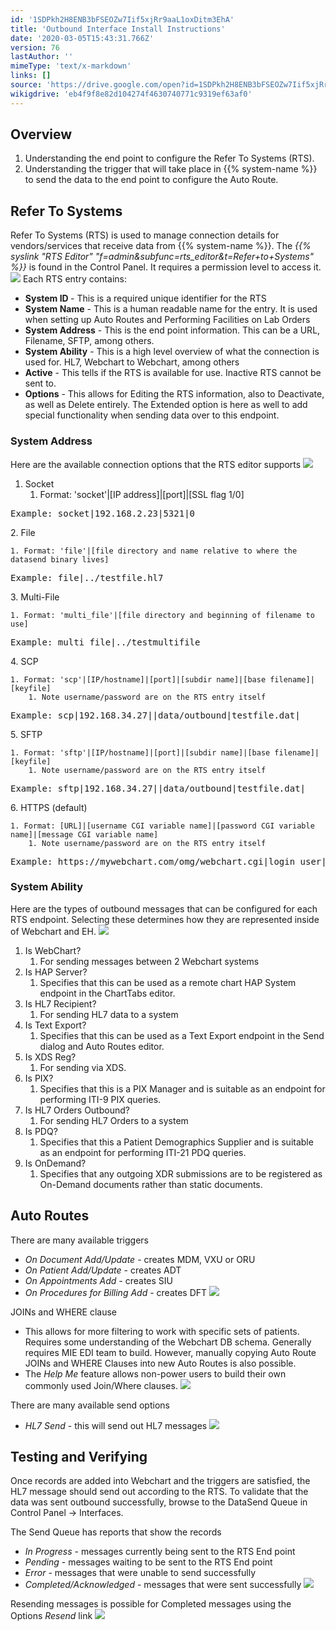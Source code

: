 ```yaml
---
id: '1SDPkh2H8ENB3bFSEOZw7Iif5xjRr9aaL1oxDitm3EhA'
title: 'Outbound Interface Install Instructions'
date: '2020-03-05T15:43:31.766Z'
version: 76
lastAuthor: ''
mimeType: 'text/x-markdown'
links: []
source: 'https://drive.google.com/open?id=1SDPkh2H8ENB3bFSEOZw7Iif5xjRr9aaL1oxDitm3EhA'
wikigdrive: 'eb4f9f8e82d104274f4630740771c9319ef63af0'
---
```

## Overview


1. Understanding the end point to configure the Refer To Systems (RTS).
2. Understanding the trigger that will take place in {{% system-name %}} to send the data to the end point to configure the Auto Route.


## Refer To Systems

Refer To Systems (RTS) is used to manage connection details for vendors/services that receive data from {{% system-name %}}. The *{{% syslink "RTS Editor" "f=admin&subfunc=rts_editor&t=Refer+to+Systems" %}}* is found in the Control Panel.  It requires a permission level to access it.
![](outbound-interface-install-instructions.assets/1000020100000546000002700E724961023BEB22.png)
Each RTS entry contains: 
* <strong>System ID </strong>- This is a required unique identifier for the RTS
* <strong>System Name</strong> - This is a human readable name for the entry.  It is used when setting up Auto Routes and Performing Facilities on Lab Orders
* <strong>System Address</strong> - This is the end point information. This can be a URL, Filename, SFTP, among others.
* <strong>System Ability</strong> - This is a high level overview of what the connection is used for. HL7, Webchart to Webchart, among others
* <strong>Active</strong> - This tells if the RTS is available for use. Inactive RTS cannot be sent to.
* <strong>Options</strong> - This allows for Editing the RTS information, also to Deactivate, as well as Delete entirely. The Extended option is here as well to add special functionality when sending data over to this endpoint.

### System Address

Here are the available connection options that the RTS editor supports
![](outbound-interface-install-instructions.assets/10000201000003790000018456877259DE13E983.png)
1. Socket
    1. Format: 'socket'|[IP address]|[port]|[SSL flag 1/0]
<pre>Example: socket|192.168.2.23|5321|0</pre>2. File
    1. Format: 'file'|[file directory and name relative to where the datasend binary lives]
<pre>Example: file|../testfile.hl7</pre>3. Multi-File
    1. Format: 'multi_file'|[file directory and beginning of filename to use]
<pre>Example: multi_file|../testmultifile</pre>4. SCP
    1. Format: 'scp'|[IP/hostname]|[port]|[subdir name]|[base filename]|[keyfile]
        1. Note username/password are on the RTS entry itself
<pre>Example: scp|192.168.34.27||data/outbound|testfile.dat|</pre>5. SFTP
    1. Format: 'sftp'|[IP/hostname]|[port]|[subdir name]|[base filename]|[keyfile]
        1. Note username/password are on the RTS entry itself
<pre>Example: sftp|192.168.34.27||data/outbound|testfile.dat|</pre>6. HTTPS (default)
    1. Format: [URL]|[username CGI variable name]|[password CGI variable name]|[message CGI variable name]
        1. Note username/password are on the RTS entry itself
<pre>Example: https://mywebchart.com/omg/webchart.cgi|login_user|login_passwd|message</pre>
### System Ability

Here are the types of outbound messages that can be configured for each RTS endpoint.  Selecting these determines how they are represented inside of Webchart and EH.
![](outbound-interface-install-instructions.assets/100002010000044300000061DF73A21CC3EDA86A.png)
1. Is WebChart?
    1. For sending messages between 2 Webchart systems
2. Is HAP Server?
    1. Specifies that this can be used as a remote chart HAP System endpoint in the ChartTabs editor.
3. Is HL7 Recipient?
    1. For sending HL7 data to a system
4. Is Text Export?
    1. Specifies that this can be used as a Text Export endpoint in the Send dialog and Auto Routes editor.
5. Is XDS Reg?
    1. For sending via XDS.
6. Is PIX?
    1. Specifies that this is a PIX Manager and is suitable as an endpoint for performing ITI-9 PIX queries.
7. Is HL7 Orders Outbound?
    1. For sending HL7 Orders to a system
8. Is PDQ?
    1. Specifies that this a Patient Demographics Supplier and is suitable as an endpoint for performing ITI-21 PDQ queries.
9. Is OnDemand?
    1. Specifies that any outgoing XDR submissions are to be registered as On-Demand documents rather than static documents.


## Auto Routes

There are many available triggers
* <em>On Document Add/Update</em> - creates MDM, VXU or ORU
* <em>On Patient Add/Update</em> - creates ADT
* <em>On Appointments Add</em> - creates SIU
* <em>On Procedures for Billing Add</em> - creates DFT
![](outbound-interface-install-instructions.assets/1000020100000387000001D4FFCDE23766FBB900.png)

JOINs and WHERE clause
* This allows for more filtering to work with specific sets of patients.  Requires some understanding of the Webchart DB schema.  Generally requires MIE EDI team to build.  However, manually copying Auto Route JOINs and WHERE Clauses into new Auto Routes is also possible.
* The <em>Help Me</em> feature allows non-power users to build their own commonly used Join/Where clauses.
![](outbound-interface-install-instructions.assets/1000020100000395000001DEDE929AF3379F7A0B.png)

There are many available send options
* <em>HL7 Send</em> - this will send out HL7 messages
![](outbound-interface-install-instructions.assets/10000201000003850000029F0D9EA6BAC58D88ED.png)


## Testing and Verifying

Once records are added into Webchart and the triggers are satisfied, the HL7 message should send out according to the RTS.  To validate that the data was sent outbound successfully, browse to the DataSend Queue in Control Panel -> Interfaces.

The Send Queue has reports that show the records
* <em>In Progress</em> - messages currently being sent to the RTS End point
* <em>Pending</em> - messages waiting to be sent to the RTS End point
* <em>Error</em> - messages that were unable to send successfully
* <em>Completed/Acknowledged</em> - messages that were sent successfully
![](outbound-interface-install-instructions.assets/100002010000041F000002D9CB0CDE460D466837.png)

Resending messages is possible for Completed messages using the Options *Resend* link
![](outbound-interface-install-instructions.assets/10000201000005670000018007FBF4B9158C2E7A.png)
